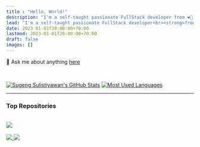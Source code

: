 ```yaml
---
title : "Hello, World!"
description: "I'm a self-taught passionate FullStack developer from ❤🤍 Indonesia ❤🤍 | Email: sugeng.sulistiyawan@gmail.com."
lead: "I'm a self-taught passionate FullStack developer<br><strong>from ❤🤍 Indonesia ❤🤍</strong>"
date: 2023-01-01T20:00:00+70:00
lastmod: 2023-01-01T20:00:00+70:00
draft: false
images: []
---
```


💬 Ask me about anything [here](https://github.com/sugeng-sulistiyawan/sugeng-sulistiyawan/issues)

<br />

[![Sugeng Sulistiyawan's GitHub Stats](https://github-readme-stats.vercel.app/api?username=sugeng-sulistiyawan&show_icons=true&include_all_commits=true&theme=buefy&hide_border=true)](https://github-readme-stats.vercel.app/api?username=sugeng-sulistiyawan&show_icons=true&include_all_commits=true&theme=buefy&hide_border=true)
[![Most Used Languages](https://github-readme-stats.vercel.app/api/top-langs/?username=sugeng-sulistiyawan&layout=compact&theme=buefy&hide_border=true)](https://github-readme-stats.vercel.app/api/top-langs/?username=sugeng-sulistiyawan&layout=compact&theme=buefy&hide_border=true)

<hr />

### **Top Repositories**

<br />

<a href="https://github.com/sugeng-sulistiyawan/sugeng-sulistiyawan.github.io">
  <img src="https://github-readme-stats.vercel.app/api/pin/?username=sugeng-sulistiyawan&repo=sugeng-sulistiyawan.github.io&theme=yeblu&hide_border=true" />
</a>

<br />
<br />

<a href="https://github.com/sugeng-sulistiyawan/yii2-toastr">
  <img src="https://github-readme-stats.vercel.app/api/pin/?username=sugeng-sulistiyawan&repo=yii2-toastr&theme=swift&hide_border=true" />
</a>

<a href="https://github.com/sugeng-sulistiyawan/yii2-dropify">
  <img src="https://github-readme-stats.vercel.app/api/pin/?username=sugeng-sulistiyawan&repo=yii2-dropify&theme=swift&hide_border=true" />
</a>

